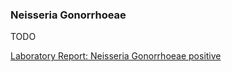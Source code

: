 ### Neisseria Gonorrhoeae

TODO

[Laboratory Report: Neisseria Gonorrhoeae positive](Bundle-1Doc-NeisseriaGonorrhoeae.html)


